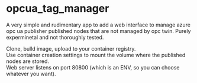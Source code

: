 # opcua_tag_manager

A very simple and rudimentary app to add a web interface to manage azure opc ua publisher published nodes that are not managed by opc twin.
Purely experminetal and not thoroughly tested.  

Clone, bulld image, upload to your container registry.  
Use container creation settings to mount the volume where the published nodes are stored.  
Web server listens on port 80800 (which is an ENV, so you can choose whatever you want).
